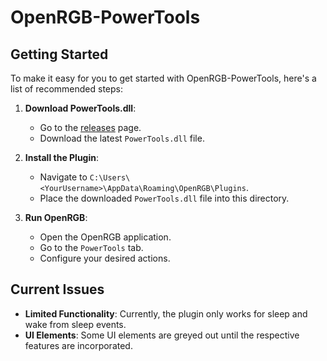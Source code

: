 # OpenRGB-PowerTools

## Getting Started

To make it easy for you to get started with OpenRGB-PowerTools, here's a list of recommended steps:

1. **Download PowerTools.dll**:
    - Go to the [releases](https://github.com/yourusername/OpenRGB-PowerTools/releases) page.
    - Download the latest `PowerTools.dll` file.

2. **Install the Plugin**:
    - Navigate to `C:\Users\<YourUsername>\AppData\Roaming\OpenRGB\Plugins`.
    - Place the downloaded `PowerTools.dll` file into this directory.

3. **Run OpenRGB**:
    - Open the OpenRGB application.
    - Go to the `PowerTools` tab.
    - Configure your desired actions.

## Current Issues

- **Limited Functionality**: Currently, the plugin only works for sleep and wake from sleep events.
- **UI Elements**: Some UI elements are greyed out until the respective features are incorporated.
